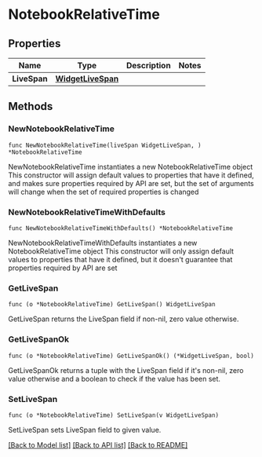 # NotebookRelativeTime

## Properties

Name | Type | Description | Notes
---- | ---- | ----------- | ------
**LiveSpan** | [**WidgetLiveSpan**](WidgetLiveSpan.md) |  | 

## Methods

### NewNotebookRelativeTime

`func NewNotebookRelativeTime(liveSpan WidgetLiveSpan, ) *NotebookRelativeTime`

NewNotebookRelativeTime instantiates a new NotebookRelativeTime object
This constructor will assign default values to properties that have it defined,
and makes sure properties required by API are set, but the set of arguments
will change when the set of required properties is changed

### NewNotebookRelativeTimeWithDefaults

`func NewNotebookRelativeTimeWithDefaults() *NotebookRelativeTime`

NewNotebookRelativeTimeWithDefaults instantiates a new NotebookRelativeTime object
This constructor will only assign default values to properties that have it defined,
but it doesn't guarantee that properties required by API are set

### GetLiveSpan

`func (o *NotebookRelativeTime) GetLiveSpan() WidgetLiveSpan`

GetLiveSpan returns the LiveSpan field if non-nil, zero value otherwise.

### GetLiveSpanOk

`func (o *NotebookRelativeTime) GetLiveSpanOk() (*WidgetLiveSpan, bool)`

GetLiveSpanOk returns a tuple with the LiveSpan field if it's non-nil, zero value otherwise
and a boolean to check if the value has been set.

### SetLiveSpan

`func (o *NotebookRelativeTime) SetLiveSpan(v WidgetLiveSpan)`

SetLiveSpan sets LiveSpan field to given value.



[[Back to Model list]](../README.md#documentation-for-models) [[Back to API list]](../README.md#documentation-for-api-endpoints) [[Back to README]](../README.md)


